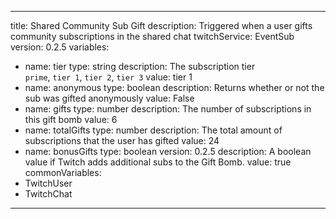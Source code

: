 ---
title: Shared Community Sub Gift
description: Triggered when a user gifts community subscriptions in the shared chat
twitchService: EventSub
version: 0.2.5
variables:
  - name: tier
    type: string
    description: The subscription tier<br>`prime`, `tier 1`, `tier 2`, `tier 3`
    value: tier 1
  - name: anonymous
    type: boolean
    description: Returns whether or not the sub was gifted anonymously
    value: False
  - name: gifts
    type: number
    description: The number of subscriptions in this gift bomb
    value: 6
  - name: totalGifts
    type: number
    description: The total amount of subscriptions that the user has gifted
    value: 24
  - name: bonusGifts
    type: boolean
    version: 0.2.5
    description:  A boolean value if Twitch adds additional subs to the Gift Bomb.
    value: true
commonVariables:
  - TwitchUser
  - TwitchChat
 ---
